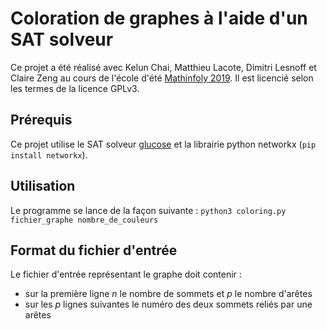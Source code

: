 # Coloration de graphes à l'aide d'un SAT solveur

Ce projet a été réalisé avec Kelun Chai, Matthieu Lacote, Dimitri Lesnoff et Claire Zeng au cours de l'école d'été [Mathinfoly 2019](http://www.mathinfoly.org/).
Il est licencié selon les termes de la licence GPLv3.

## Prérequis

Ce projet utilise le SAT solveur [glucose](https://www.labri.fr/perso/lsimon/glucose/) et la librairie python networkx (`pip install networkx`).

## Utilisation

Le programme se lance de la façon suivante :
`python3 coloring.py fichier_graphe nombre_de_couleurs`

## Format du fichier d'entrée

Le fichier d'entrée représentant le graphe doit contenir :
* sur la première ligne _n_ le nombre de sommets et _p_ le nombre d'arêtes
* sur les _p_ lignes suivantes le numéro des deux sommets reliés par une arêtes
